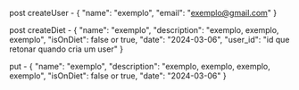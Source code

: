 post createUser - {
	"name": "exemplo",
	"email": "exemplo@gmail.com"
}

post createDiet - {
	"name": "exemplo",
	"description": "exemplo, exemplo, exemplo",
	"isOnDiet": false or true,
	"date": "2024-03-06",
	"user_id": "id que retonar quando cria um user"
}

put - {
	"name": "exemplo",
	"description": "exemplo, exemplo, exemplo, exemplo",
	"isOnDiet": false or true,
	"date": "2024-03-06"
}